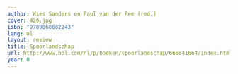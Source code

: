 ```yaml
---
author: Wies Sanders en Paul van der Ree (red.)
cover: 426.jpg
isbn: "9789068682243"
lang: nl
layout: review
title: Spoorlandschap
url: http://www.bol.com/nl/p/boeken/spoorlandschap/666841664/index.html
year: 0
---
```

